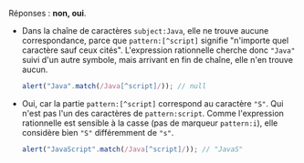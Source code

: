 Réponses : **non, oui**.

- Dans la chaîne de caractères `subject:Java`, elle ne trouve aucune correspondance, parce que `pattern:[^script]` signifie "n'importe quel caractère sauf ceux cités".
L'expression rationnelle cherche donc `"Java"` suivi d'un autre symbole, mais arrivant en fin de chaîne, elle n'en trouve aucun.

    ```js run
    alert("Java".match(/Java[^script]/)); // null
    ```
- Oui, car la partie `pattern:[^script]` correspond au caractère `"S"`.
Qui n'est pas l'un des caractères de  `pattern:script`.
Comme l'expression rationnelle est sensible à la casse (pas de marqueur `pattern:i`), elle considère bien `"S"` différemment de `"s"`.

    ```js run
    alert("JavaScript".match(/Java[^script]/)); // "JavaS"
    ```
